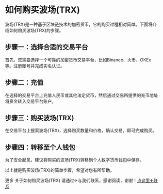 # 如何购买波场(TRX)

波场(TRX)是一种基于区块链技术的加密货币，它的购买过程相对简单。下面将介绍如何购买波场(TRX)的步骤。

## 步骤一：选择合适的交易平台

首先，您需要选择一个可靠的加密货币交易平台，比如Binance、火币、OKEx等。注册账号并完成实名认证。

## 步骤二：充值

在选择的交易平台上充值人民币或其他法定货币，然后通过交易所提供的充币地址将资金转入交易平台账户。

## 步骤三：购买波场(TRX)

在交易平台上搜索波场(TRX)，选择购买数量和价格，确认交易，即可完成购买。

## 步骤四：转移至个人钱包

为了安全起见，建议将购买的波场(TRX)转移到个人数字货币钱包中保存。

以上就是购买波场(TRX)的简单步骤，希望对您有所帮助。

更多 关于如何购买波场(TRX) 请通过✈与我们联系，感谢阅读，谢谢！[点这里✈联系](https://w.k02.cc)